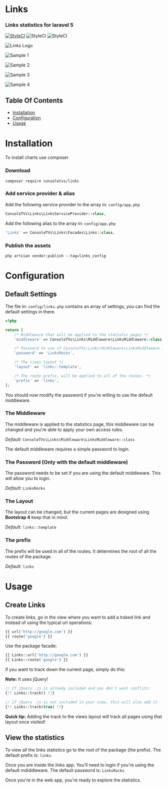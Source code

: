 # Links
### Links statistics for laravel 5

[![StyleCI](https://styleci.io/repos/69124179/shield?branch=master)](https://styleci.io/repos/69124179)
![StyleCI](https://img.shields.io/badge/Built_for-Laravel-green.svg?style=flat-square)
![StyleCI](https://img.shields.io/github/license/consoletvs/charts.svg?style=flat-square)


![Links Logo](http://i.imgur.com/tWlribC.png)

![Sample 1](https://i.gyazo.com/7ec31509b21f392ff93b1b4339a001c9.png)

![Sample 2](https://i.gyazo.com/faa9a5b99a816d366348a6f85826602b.png)

![Sample 3](https://i.gyazo.com/51d0f03789670f7d31cc4cceead62ab5.png)

![Sample 4](https://i.gyazo.com/fbdc7fdc83ca27cf3818ad2c4479f893.png)

## Table Of Contents

-   [Installation](#installation)
-   [Configuration](#configuration)
-   [Usage](#usage)

# Installation

To install charts use composer

### Download

```
composer require consoletvs/links
```

### Add service provider & alias

Add the following service provider to the array in: ```config/app.php```

```php
ConsoleTVs\Links\LinksServiceProvider::class,
```

Add the following alias to the array in: ```config/app.php```

```php
'Links' => ConsoleTVs\Links\Facades\Links::class,
```
### Publish the assets

```
php artisan vendor:publish --tag=links_config
```

# Configuration

## Default Settings

The file in: ```config/links.php``` contains an array of settings, you can find the default settings in there.

```php
<?php

return [
    /* Middleware that will be applied to the statistic pages */
    'middleware' => ConsoleTVs\Links\Middleware\LinksMiddleware::class,

    /* Password to use if ConsoleTVs\Links\Middleware\LinksMiddleware is beeing used */
    'password' => 'LinksRocks',

    /* The views layout */
    'layout' => 'links::template',

    /* The route prefix, will be applied to all of the routes. */
    'prefix' => 'links',
];
```

You should now modify the password if you're willing to use the default middleware.


### The Middleware

The middleware is applied to the statistics page, this middleware can be changed and you're able to apply your own access rules.

*Default:* ```ConsoleTVs\Links\Middleware\LinksMiddleware::class```

The default middleware requires a simple password to login.

### The Password (Only with the default middleware)

The password needs to be set if you are using the default middleware. This will allow you to login.

*Default:* ```LinksRocks```

### The Layout

The layout can be changed, but the current pages are designed using **Bootstrap 4** keep that in mind.

*Default:* ```links::template```

### The prefix

The prefix will be used in all of the routes. It determines the root of all the routes of the package.

*Default:* ```links```

# Usage

## Create Links

To create links, go in the view where you want to add a traked link and instead of using the typical url operations:

```php
{{ url('http://google.com') }}
{{ route('google') }}
```

Use the package facade:

```php
{{ Links::url('http://google.com') }}
{{ Links::route('google') }}
```

if you want to track down the current page, simply do this:

**Note:** It uses jQuery!

```php
// If jQuery .js is already included and you don't want conflits:
{!! Links::track() !!}

// If jQuery .js is not included in your view, this will also add it.
{!! Links::track(true) !!}
```

**Quick tip:** Adding the track to the views layout will track all pages using that layout once visited!

## View the statistics

To view all the links statistics go to the root of the package (the prefix).
The default prefix is: ```links```.

Once you are inside the links app. You'll need to login if you're using the default mdiddleware.
The default password is: ```LinksRocks```

Once you're in the web app, you're ready to explore the statistics.
